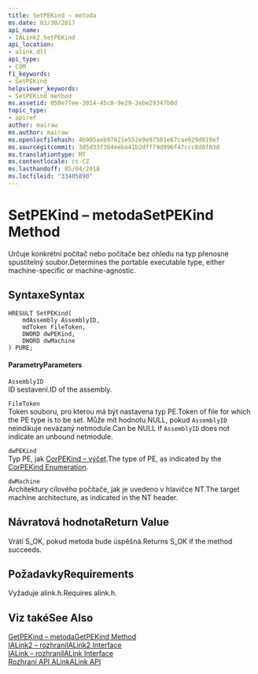 ```yaml
---
title: SetPEKind – metoda
ms.date: 03/30/2017
api_name:
- IALink2.SetPEKind
api_location:
- alink.dll
api_type:
- COM
f1_keywords:
- SetPEKind
helpviewer_keywords:
- SetPEKind method
ms.assetid: 050e77ee-3014-45c0-9e29-2ebe29347b0d
topic_type:
- apiref
author: mairaw
ms.author: mairaw
ms.openlocfilehash: 4b985aeb97621e552e9e97581e67cae029d019ef
ms.sourcegitcommit: 3d5d33f384eeba41b2dff79d096f47ccc8d8f03d
ms.translationtype: MT
ms.contentlocale: cs-CZ
ms.lasthandoff: 05/04/2018
ms.locfileid: "33405890"
---
```

# <a name="setpekind-method"></a><span data-ttu-id="365f7-102">SetPEKind – metoda</span><span class="sxs-lookup"><span data-stu-id="365f7-102">SetPEKind Method</span></span>
<span data-ttu-id="365f7-103">Určuje konkrétní počítač nebo počítače bez ohledu na typ přenosné spustitelný soubor.</span><span class="sxs-lookup"><span data-stu-id="365f7-103">Determines the portable executable type, either machine-specific or machine-agnostic.</span></span>  
  
## <a name="syntax"></a><span data-ttu-id="365f7-104">Syntaxe</span><span class="sxs-lookup"><span data-stu-id="365f7-104">Syntax</span></span>  
  
```  
HRESULT SetPEKind(  
    mdAssembly AssemblyID,  
    mdToken FileToken,  
    DWORD dwPEKind,  
    DWORD dwMachine  
) PURE;   
```  
  
#### <a name="parameters"></a><span data-ttu-id="365f7-105">Parametry</span><span class="sxs-lookup"><span data-stu-id="365f7-105">Parameters</span></span>  
 `AssemblyID`  
 <span data-ttu-id="365f7-106">ID sestavení.</span><span class="sxs-lookup"><span data-stu-id="365f7-106">ID of the assembly.</span></span>  
  
 `FileToken`  
 <span data-ttu-id="365f7-107">Token souboru, pro kterou má být nastavena typ PE.</span><span class="sxs-lookup"><span data-stu-id="365f7-107">Token of file for which the PE type is to be set.</span></span> <span data-ttu-id="365f7-108">Může mít hodnotu NULL, pokud `AssemblyID` neindikuje nevázaný netmodule.</span><span class="sxs-lookup"><span data-stu-id="365f7-108">Can be NULL if `AssemblyID` does not indicate an unbound netmodule.</span></span>  
  
 `dwPEKind`  
 <span data-ttu-id="365f7-109">Typ PE, jak [CorPEKind – výčet](../../../../docs/framework/unmanaged-api/metadata/corpekind-enumeration.md).</span><span class="sxs-lookup"><span data-stu-id="365f7-109">The type of PE, as indicated by the [CorPEKind Enumeration](../../../../docs/framework/unmanaged-api/metadata/corpekind-enumeration.md).</span></span>  
  
 `dwMachine`  
 <span data-ttu-id="365f7-110">Architektury cílového počítače, jak je uvedeno v hlavičce NT.</span><span class="sxs-lookup"><span data-stu-id="365f7-110">The target machine architecture, as indicated in the NT header.</span></span>  
  
## <a name="return-value"></a><span data-ttu-id="365f7-111">Návratová hodnota</span><span class="sxs-lookup"><span data-stu-id="365f7-111">Return Value</span></span>  
 <span data-ttu-id="365f7-112">Vrátí S_OK, pokud metoda bude úspěšná.</span><span class="sxs-lookup"><span data-stu-id="365f7-112">Returns S_OK if the method succeeds.</span></span>  
  
## <a name="requirements"></a><span data-ttu-id="365f7-113">Požadavky</span><span class="sxs-lookup"><span data-stu-id="365f7-113">Requirements</span></span>  
 <span data-ttu-id="365f7-114">Vyžaduje alink.h.</span><span class="sxs-lookup"><span data-stu-id="365f7-114">Requires alink.h.</span></span>  
  
## <a name="see-also"></a><span data-ttu-id="365f7-115">Viz také</span><span class="sxs-lookup"><span data-stu-id="365f7-115">See Also</span></span>  
 [<span data-ttu-id="365f7-116">GetPEKind – metoda</span><span class="sxs-lookup"><span data-stu-id="365f7-116">GetPEKind Method</span></span>](../../../../docs/framework/unmanaged-api/metadata/imetadataimport2-getpekind-method.md)  
 [<span data-ttu-id="365f7-117">IALink2 – rozhraní</span><span class="sxs-lookup"><span data-stu-id="365f7-117">IALink2 Interface</span></span>](../../../../docs/framework/unmanaged-api/alink/ialink2-interface.md)  
 [<span data-ttu-id="365f7-118">IALink – rozhraní</span><span class="sxs-lookup"><span data-stu-id="365f7-118">IALink Interface</span></span>](../../../../docs/framework/unmanaged-api/alink/ialink-interface.md)  
 [<span data-ttu-id="365f7-119">Rozhraní API ALink</span><span class="sxs-lookup"><span data-stu-id="365f7-119">ALink API</span></span>](../../../../docs/framework/unmanaged-api/alink/index.md)
